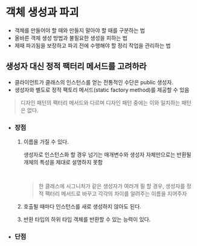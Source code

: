 # 객체 생성과 파괴
- 객체를 만들어야 할 때와 만들지 말아야 할 때를 구분하는 법
- 올바른 객체 생성 방법과 불필요한 생성을 피하는 법
- 제때 파괴됨을 보장하고 파괴 전에 수행해야 할 정리 작업을 관리하는 법

## 생성자 대신 정적 팩터리 메서드를 고려하라
- 클라이언트가 클래스의 인스턴스를 얻는 전통적인 수단은 public 생성자.
- 생성자와 별도로 정적 팩토리 메서드(static factory method)를 제공할 수 있음

> 디자인 패턴의 팩터리 메서드와 다르며 디자인 패턴 중에는 이와 일치하는 패턴은 없다.

- ### 장점
    1. 이름을 가질 수 있다.
       
       생성자로 인스턴스화 할 경우 넘기는 매개변수와 생성자 자체만으로는 반환될 개체의 특성을 제대로 설명하지 못함
       ```java
         
       ```
       > 한 클래스에 시그니처가 같은 생성자가 여러개 필 할 경우, 생성자를 정적 팩터리 메서드로 바꾸고 각각의 차이를 알려주는 이름을 지어주자
       
    2. 호출될 때마다 인스턴스를 새로 생성하지 않아도 된다.
    3. 반환 타입의 하위 타입 객체를 반환할 수 있는 능력이 있다.
    
- ### 단점
